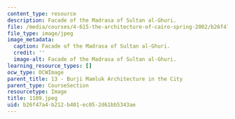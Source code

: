 ```yaml
---
content_type: resource
description: Facade of the Madrasa of Sultan al-Ghuri.
file: /media/courses/4-615-the-architecture-of-cairo-spring-2002/b26f47a4b212b401ec052d61bb5343ae_1109.jpeg
file_type: image/jpeg
image_metadata:
  caption: Facade of the Madrasa of Sultan al-Ghuri.
  credit: ''
  image-alt: Facade of the Madrasa of Sultan al-Ghuri.
learning_resource_types: []
ocw_type: OCWImage
parent_title: 13 - Burji Mamluk Architecture in the City
parent_type: CourseSection
resourcetype: Image
title: 1109.jpeg
uid: b26f47a4-b212-b401-ec05-2d61bb5343ae
---
```

